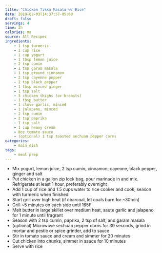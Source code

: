```yaml
---
title: "Chicken Tikka Masala w/ Rice"
date: 2019-02-03T14:37:57-05:00
draft: false
servings: 4
time: 3h
calories: na
source: All Recipes
ingredients:
    - 1 tsp turmeric
    - 1 cup rice
    - 1 cup yogurt
    - 1 tbsp lemon juice
    - 2 tsp cumin
    - 1 tsp garam masala
    - 1 tsp ground cinnamon
    - 2 tsp cayenne pepper
    - 2 tsp black pepper
    - 1 tbsp minced ginger
    - 1 tsp salt
    - 3 chicken thighs (or breasts)
    - 1 tbsp butter
    - 1 clove garlic, minced
    - 1 jalapeno, minced
    - 2 tsp cumin
    - 2 tsp paprika
    - 1 tsp salt
    - 1 cup heavy cream
    - 8oz tomato sauce
    - (optional) 1 tsp toasted sechuan pepper corns
categories:
    - main dish
tags:
    - meal prep
---
```


* Mix yogurt, lemon juice, 2 tsp cumin, cinnamon, cayenne, black pepper, ginger and salt
* Put chicken in a gallon zip lock bag, pour marinade in and mix. Refrigerate at least 1 hour, preferably overnight
* Add 1 cup of rice and 1.5 cups water to rice cooker and cook, season with turmeric when finished
* Start grill over high heat (if charcoal, let coals burn for ~30min)
* Grill ~5 minutes on each side until 165F
* Melt butter in large skillet over medium heat, saute garlic and jalapeno for 1 minute until fragrant
* Season with 2 tsp cumin, paprika, 2 tsp of salt, and garam masala
* (optional) Microwave sechuan pepper corns for 30 seconds, grind in mortar and pestle or spice grinder, add to sauce
* Stir in tomato sauce and cream and simmer for 20 minutes
* Cut chicken into chunks, simmer in sauce for 10 minutes
* Serve with rice
